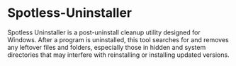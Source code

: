 # Spotless-Uninstaller
Spotless Uninstaller is a post-uninstall cleanup utility designed for Windows. After a program is uninstalled, this tool searches for and removes any leftover files and folders, especially those in hidden and system directories that may interfere with reinstalling or installing updated versions.
